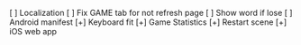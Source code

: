 [ ] Localization
[ ] Fix GAME tab for not refresh page
[ ] Show word if lose
[ ] Android manifest
[+] Keyboard fit
[+] Game Statistics
[+] Restart scene
[+] iOS web app
